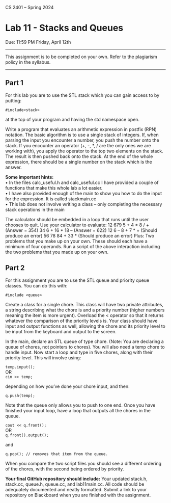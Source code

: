 CS 2401 – Spring 2024  
# Lab 11 - Stacks and Queues  
Due: 11:59 PM Friday, April 12th  
***  
This assignment is to be completed on your own. Refer to the plagiarism policy in the syllabus.
***  

## Part 1  
For this lab you are to use the STL stack which you can gain access to by putting:  

```#include<stack>```  

at the top of your program and having the std namespace open.  

Write a program that evaluates an arithmetic expression in postfix (RPN) notation. The basic algorithm is 
to use a single stack of integers. If, when parsing the input you encounter a number, you push the 
number onto the stack. If you encounter an operator (+, -, *, / are the only ones we are working with), 
you apply the operator to the top two elements on the stack. The result is then pushed back onto the 
stack. At the end of the whole expression, there should be a single number on the stack which is the 
answer.  

**Some important hints:**  
• In the files calc_useful.h and calc_useful.cc I have provided a couple of functions 
that make this whole lab a lot easier.  
• I have also provided enough of the main to show you how to do the input for the expression. It 
is called stackmain.cc  
• This lab does not involve writing a class – only completing the necessary stack operations in the 
main  

The calculator should be embedded in a loop that runs until the user chooses to quit. 
Use your calculator to evaluate: 
12 679 5 + 4 * 8 / + (Answer = 354) 
34 6 + 16 * 18 – (Answer = 622) 
12 6 – 8 + 7 * + (Should produce an error) 
56 78 84 + 33 *  (Should produce an error) 
Plus: Two problems that you make up on your own. These should each have a minimum of four 
operands. 
Run a script of the above interaction including the two problems that you made up on your own. 
   
 
   
 
## Part 2  
For this assignment you are to use the STL queue and priority queue classes. You can do this with:  

```#include <queue>```  

Create a class for a single chore. This class will have two private attributes, a string describing what the chore is and a priority number (higher numbers meaning the item is more urgent). Overload the < 
operator so that it returns whatever the comparison of the priority levels is. Your class should have input and output functions as well, allowing the chore and its priority level to be input from the keyboard and output to the screen.  

In the main, declare an STL queue of type chore. (Note: You are declaring a queue of chores, not 
pointers to chores). You will also need a temp chore to handle input. Now start a loop and type in 
five chores, along with their priority level. This will involve using:  

```temp.input();```  
OR  
```cin >> temp;```  

depending on how you’ve done your chore input, and then:  

```q.push(temp);```  

Note that the queue only allows you to push to one end. Once you have finished your input loop, have a loop that outputs all the chores in the queue.  

```cout << q.front();```  
OR  
```q.front().output();```  

and  

```q.pop(); // removes that item from the queue.```  
 
When you compare the two script files you should see a different ordering of the chores, with the 
second being ordered by priority.  

**Your final GitHub repository should include:** Your updated stack.h, stack.cc, queue.h, queue.cc, and lab11main.cc. All code should be adequately documented and neatly formatted. Submit a link to your repository on Blackboard when you are finished with the assignment.
